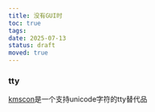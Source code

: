 ```yaml
---
title: 没有GUI时
toc: true
tags:
date: 2025-07-13
status: draft
moved: true
---
```


### tty

[kmscon](https://wiki.archlinuxcn.org/zh/KMSCON)是一个支持unicode字符的tty替代品
